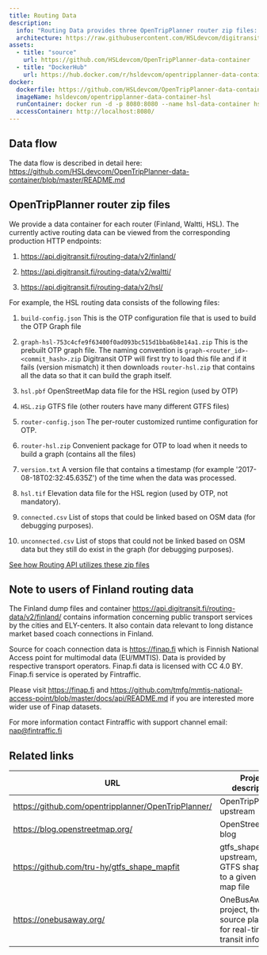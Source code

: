 ```yaml
---
title: Routing Data
description:
  info: "Routing Data provides three OpenTripPlanner router zip files: Helsinki region, the Waltti regions, and whole Finland."
  architecture: https://raw.githubusercontent.com/HSLdevcom/digitransit-site/master/src/pages/en/developers/services/6-data-containers/routing-data/architecture.xml
assets:
  - title: "source"
    url: https://github.com/HSLdevcom/OpenTripPlanner-data-container
  - title: "DockerHub"
    url: https://hub.docker.com/r/hsldevcom/opentripplanner-data-container-hsl/
docker:
  dockerfile: https://github.com/HSLdevcom/OpenTripPlanner-data-container/blob/master/otp-data-container/Dockerfile.data-container
  imageName: hsldevcom/opentripplanner-data-container-hsl
  runContainer: docker run -d -p 8080:8080 --name hsl-data-container hsldevcom/opentripplanner-data-container-hsl
  accessContainer: http://localhost:8080/
---
```


## Data flow

The data flow is described in detail here: https://github.com/HSLdevcom/OpenTripPlanner-data-container/blob/master/README.md

## OpenTripPlanner router zip files

We provide a data container for each router (Finland, Waltti, HSL). The currently active routing data can be viewed from the corresponding production HTTP endpoints:

1. https://api.digitransit.fi/routing-data/v2/finland/

2. https://api.digitransit.fi/routing-data/v2/waltti/

3. https://api.digitransit.fi/routing-data/v2/hsl/

For example, the HSL routing data consists of the following files:

1. `build-config.json`
   This is the OTP configuration file that is used to build the OTP Graph file

2. `graph-hsl-753c4cfe9f63400f0ad093bc515d1bba6b8e14a1.zip`
   This is the prebuilt OTP graph file. The naming convention is `graph-<router_id>-<commit_hash>.zip`
   Digitransit OTP will first try to load this file and if it fails (version mismatch) it then downloads `router-hsl.zip` that contains all the data so that it can build the graph itself.

3. `hsl.pbf`
   OpenStreetMap data file for the HSL region (used by OTP)

4. `HSL.zip`
   GTFS file (other routers have many different GTFS files)

5. `router-config.json`
   The per-router customized runtime configuration for OTP.

6. `router-hsl.zip`
   Convenient package for OTP to load when it needs to build a graph (contains all the files)

7. `version.txt`
   A version file that contains a timestamp (for example '2017-08-18T02:32:45.635Z') of the time when the data was processed.

8. `hsl.tif`
   Elevation data file for the HSL region (used by OTP, not mandatory).

9. `connected.csv`
   List of stops that could be linked based on OSM data (for debugging purposes).

10. `unconnected.csv`
    List of stops that could not be linked based on OSM data but they still do exist in the graph (for debugging purposes).

[See how Routing API utilizes these zip files](../../../apis/1-routing-api/)

## Note to users of Finland routing data

The Finland dump files and container https://api.digitransit.fi/routing-data/v2/finland/ contains information concerning public transport services by the cities and ELY-centers. It also contain data relevant to long distance market based coach connections in Finland.

Source for coach connection data is https://finap.fi which is Finnish National Access point for multimodal data (EU/MMTIS). Data is provided by respective transport operators. Finap.fi data is licensed with CC 4.0 BY. Finap.fi service is operated by Fintraffic.

Please visit https://finap.fi and https://github.com/tmfg/mmtis-national-access-point/blob/master/docs/api/README.md if you are interested more wider use of Finap datasets.

For more information contact Fintraffic with support channel email: nap@fintraffic.fi

## Related links

| URL                                                 | Project description                                                       |
| --------------------------------------------------- | ------------------------------------------------------------------------- |
| https://github.com/opentripplanner/OpenTripPlanner/ | OpenTripPlanner upstream                                                  |
| https://blog.openstreetmap.org/                     | OpenStreetMap blog                                                        |
| https://github.com/tru-hy/gtfs_shape_mapfit         | gtfs_shape_mapfit upstream, fits GTFS shape files to a given OSM map file |
| https://onebusaway.org/                             | OneBusAway project, the open source platform for real-time transit info   |
